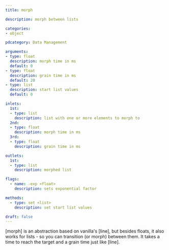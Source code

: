 ```yaml
---
title: morph

description: morph between lists

categories:
- object

pdcategory: Data Management

arguments:
- type: float
  description: morph time in ms
  default: 0
- type: float
  description: grain time in ms
  default: 20
- type: list
  description: start list values
  default: 0

inlets:
  1st:
  - type: list
    description: list with one or more elements to morph to
  2nd:
  - type: float
    description: morph time in ms
  3rd:
  - type: float
    description: grain time in ms

outlets:
  1st:
  - type: list
    description: morphed list

flags:
  - name: -exp <float>
    description: sets exponential factor 

methods:
  - type: set <list>
    description: set start list values

draft: false
---
```


[morph] is an abstraction based on vanilla's [line], but besides floats, it also works for lists - so you can transition (or morph) between them. It takes a time to reach the target and a grain time just like [line].
